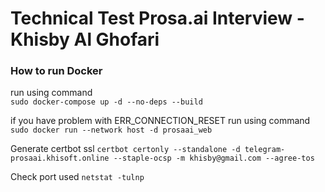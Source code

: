 # Technical Test Prosa.ai Interview - Khisby Al Ghofari  

### How to run Docker
run using command   
```sudo docker-compose up -d --no-deps --build```

if you have problem with ERR_CONNECTION_RESET
run using command   
```sudo docker run --network host -d prosaai_web```

Generate certbot ssl
```certbot certonly --standalone -d telegram-prosaai.khisoft.online --staple-ocsp -m khisby@gmail.com --agree-tos```

Check port used
```netstat -tulnp```